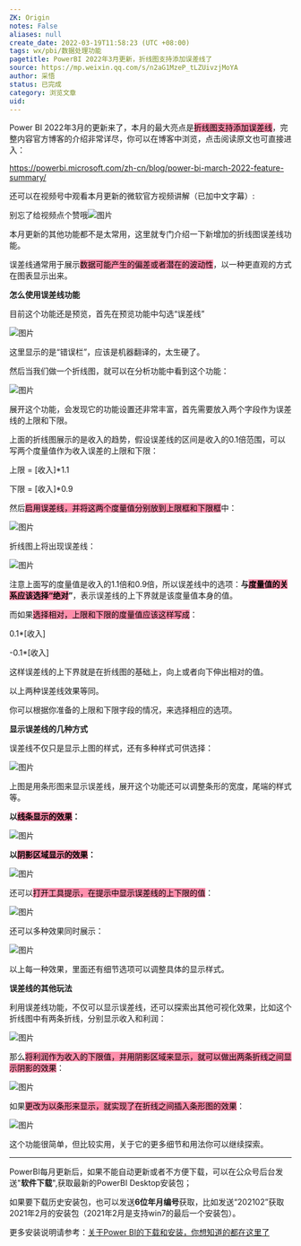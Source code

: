 ```yaml
---
ZK: Origin
notes: False
aliases: null
create_date: 2022-03-19T11:58:23 (UTC +08:00)
tags: wx/pbi/数据处理功能
pagetitle: PowerBI 2022年3月更新，折线图支持添加误差线了
source: https://mp.weixin.qq.com/s/n2aG1MzeP_tLZUivzjMoYA
author: 采悟
status: 已完成
category: 浏览文章
uid: 
---
```


Power BI 2022年3月的更新来了，本月的最大亮点是<mark style="background: #FF5582A6;">折线图支持添加误差线</mark>，完整内容官方博客的介绍非常详尽，你可以在博客中浏览，点击阅读原文也可直接进入：

https://powerbi.microsoft.com/zh-cn/blog/power-bi-march-2022-feature-summary/

还可以在视频号中观看本月更新的微软官方视频讲解（已加中文字幕）:

别忘了给视频点个赞哦![图片](https://mmbiz.qpic.cn/mmbiz_png/aHEbZtANQJN14yQeO6mrLMKWcFy0ajELTV9rbmJyicKiavicjOz8g8OPEEKo4qMaicp5mIeial1GNFictPLvX477O6wQ/640?wx_fmt=png&wxfrom=5&wx_lazy=1&wx_co=1)

本月更新的其他功能都不是太常用，这里就专门介绍一下新增加的折线图误差线功能。  

误差线通常用于展示<mark style="background: #FF5582A6;">数据可能产生的偏差或者潜在的波动性</mark>，以一种更直观的方式在图表显示出来。

**怎么使用误差线功能**

目前这个功能还是预览，首先在预览功能中勾选“误差线”  

![图片](https://mmbiz.qpic.cn/mmbiz_jpg/aHEbZtANQJPvCDfTNq9VtviaVibqNktKqYAgQegzke2ZdBrtFGQNGdlQXWr2KC9Cwphticex74wYjAUvoK3kh1O3Q/640?wx_fmt=jpeg&wxfrom=5&wx_lazy=1&wx_co=1)

这里显示的是“错误栏”，应该是机器翻译的，太生硬了。

然后当我们做一个折线图，就可以在分析功能中看到这个功能：  

![图片](https://mmbiz.qpic.cn/mmbiz_jpg/aHEbZtANQJPvCDfTNq9VtviaVibqNktKqYnCTKBPN3z1UAIr7AwIchgZecB7m1sWRJHtz6ic3XcLsaOspoxgDR3Sw/640?wx_fmt=jpeg&wxfrom=5&wx_lazy=1&wx_co=1)

展开这个功能，会发现它的功能设置还非常丰富，首先需要放入两个字段作为误差线的上限和下限。  

上面的折线图展示的是收入的趋势，假设误差线的区间是收入的0.1倍范围，可以写两个度量值作为收入误差的上限和下限：

上限 = \[收入\]\*1.1

下限 = \[收入\]\*0.9

然后<mark style="background: #FF5582A6;">启用误差线，并将这两个度量值分别放到上限框和下限框</mark>中：  

![图片](https://mmbiz.qpic.cn/mmbiz_jpg/aHEbZtANQJPvCDfTNq9VtviaVibqNktKqYzedEQticq3XArjaL9rK7ll0H5b8JTQ2spKWp6bnYLvABF5FtONnSF0w/640?wx_fmt=jpeg&wxfrom=5&wx_lazy=1&wx_co=1)

折线图上将出现误差线：

![图片](https://mmbiz.qpic.cn/mmbiz_jpg/aHEbZtANQJPvCDfTNq9VtviaVibqNktKqYgGalftbGq41ykRJTKU3juonxALlAwkSY4GsDSNfHmlXUk2qN4D2J0w/640?wx_fmt=jpeg&wxfrom=5&wx_lazy=1&wx_co=1)

注意上面写的度量值是收入的1.1倍和0.9倍，所以误差线中的选项：**与<mark style="background: #FF5582A6;">度量值的关系应该选择“绝对</mark>”**，表示误差线的上下界就是该度量值本身的值。  

而如果<mark style="background: #FF5582A6;">选择相对，上限和下限的度量值应该这样写成</mark>：

0.1\*\[收入\]   

\-0.1\*\[收入\]

这样误差线的上下界就是在折线图的基础上，向上或者向下伸出相对的值。  

以上两种误差线效果等同。  

你可以根据你准备的上限和下限字段的情况，来选择相应的选项。  

**显示误差线的几种方式**

误差线不仅只是显示上图的样式，还有多种样式可供选择：

![图片](https://mmbiz.qpic.cn/mmbiz_jpg/aHEbZtANQJPQJMJfsGbibb9ribYY0nIYVicKAV8C87Xf8F3LuwybyXGbianaSz94SNLfgQ3g2wheKfqwgibUeMubHjQ/640?wx_fmt=jpeg&wxfrom=5&wx_lazy=1&wx_co=1)

上图是用条形图来显示误差线，展开这个功能还可以调整条形的宽度，尾端的样式等。

**以<mark style="background: #FF5582A6;">线条显示的效果</mark>：**  

![图片](https://mmbiz.qpic.cn/mmbiz_jpg/aHEbZtANQJPQJMJfsGbibb9ribYY0nIYVicfaxDzPDftutoDXkFIabUXdGRy1R7GPt6LrOb3WicJzb4dx8fggx3iaZg/640?wx_fmt=jpeg&wxfrom=5&wx_lazy=1&wx_co=1)

**以<mark style="background: #FF5582A6;">阴影区域显示的效果</mark>：**  

![图片](https://mmbiz.qpic.cn/mmbiz_jpg/aHEbZtANQJPQJMJfsGbibb9ribYY0nIYVicPppPcPCicQItQldBuz7MDsVaTUVtrh6tbnVySumfu21ggC6yYsZ2Onw/640?wx_fmt=jpeg&wxfrom=5&wx_lazy=1&wx_co=1)

还可以<mark style="background: #FF5582A6;">打开工具提示，在提示中显示误差线的上下限的值</mark>：  

![图片](https://mmbiz.qpic.cn/mmbiz_jpg/aHEbZtANQJPQJMJfsGbibb9ribYY0nIYVic1wEv7odrmaXQ9s4Rcb55ZTetsXc3DRu7kPAJ9gwxmM9vGF3WHytUMg/640?wx_fmt=jpeg&wxfrom=5&wx_lazy=1&wx_co=1)

还可以多种效果同时展示：  

![图片](https://mmbiz.qpic.cn/mmbiz_jpg/aHEbZtANQJPQJMJfsGbibb9ribYY0nIYVicCyqzEA3ty1VOZfasuBK7rKBctAibN7kecFOVjwfsGDdyicRZPtNrj1bQ/640?wx_fmt=jpeg&wxfrom=5&wx_lazy=1&wx_co=1)

以上每一种效果，里面还有细节选项可以调整具体的显示样式。

**误差线的其他玩法**

利用误差线功能，不仅可以显示误差线，还可以探索出其他可视化效果，比如这个折线图中有两条折线，分别显示收入和利润：

![图片](https://mmbiz.qpic.cn/mmbiz_jpg/aHEbZtANQJPQJMJfsGbibb9ribYY0nIYVicKw34YK6VicUGZPZFCc04ib4Bn9BUlKcd82G4gB4gEHp226HibwickFbaww/640?wx_fmt=jpeg&wxfrom=5&wx_lazy=1&wx_co=1)

那么<mark style="background: #FF5582A6;">将利润作为收入的下限值，并用阴影区域来显示，就可以做出两条折线之间显示阴影的效果</mark>：

![图片](https://mmbiz.qpic.cn/mmbiz_jpg/aHEbZtANQJPQJMJfsGbibb9ribYY0nIYVicE1JvkCg903Fkdb2kvCYAYicWrjibvVfzzNgLlKOIqbWDwZXFlP4JrQGQ/640?wx_fmt=jpeg&wxfrom=5&wx_lazy=1&wx_co=1)

如果<mark style="background: #FF5582A6;">更改为以条形来显示，就实现了在折线之间插入条形图的效果</mark>：  

![图片](https://mmbiz.qpic.cn/mmbiz_jpg/aHEbZtANQJPQJMJfsGbibb9ribYY0nIYVicvmSvQypqsUq9qiax46yUiaicMYMBia2tMkk8rGq6HWyuPuhUBRZR2MFP6g/640?wx_fmt=jpeg&wxfrom=5&wx_lazy=1&wx_co=1)

这个功能很简单，但比较实用，关于它的更多细节和用法你可以继续探索。

___

PowerBI每月更新后，如果不能自动更新或者不方便下载，可以在公众号后台发送"**软件下载**",获取最新的PowerBI Desktop安装包；

如果要下载历史安装包，也可以发送**6位年月编号**获取，比如发送“202102”获取2021年2月的安装包（2021年2月是支持win7的最后一个安装包）。

更多安装说明请参考：[关于Power BI的下载和安装，你想知道的都在这里了](http://mp.weixin.qq.com/s?__biz=MzA4MzQwMjY4MA==&mid=2484078648&idx=1&sn=7e53496bd78498ed962696055a500474&chksm=8e13a2efb9642bf98bb73de730c5141d61eb2dfd22e1781c2603745137302ea56ba2ae4dd6ba&scene=21#wechat_redirect)
